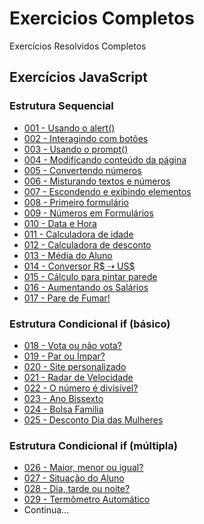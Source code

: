 # Exercicios Completos
 Exercícios Resolvidos Completos

## Exercícios JavaScript
### Estrutura Sequencial
* <a href="https://guanabara-eteot.github.io/exercicios/javascript/ex001/" target="_blank">001 - Usando o alert()</a>
* <a href="https://guanabara-eteot.github.io/exercicios/javascript/ex002/" target="_blank">002 - Interagindo com botões</a>
* <a href="https://guanabara-eteot.github.io/exercicios/javascript/ex003/" target="_blank">003 - Usando o prompt()</a>
* <a href="https://guanabara-eteot.github.io/exercicios/javascript/ex004/" target="_blank">004 - Modificando conteúdo da página</a>
* <a href="https://guanabara-eteot.github.io/exercicios/javascript/ex005/" target="_blank">005 - Convertendo números</a>
* <a href="https://guanabara-eteot.github.io/exercicios/javascript/ex006/" target="_blank">006 - Misturando textos e números</a>
* <a href="https://guanabara-eteot.github.io/exercicios/javascript/ex007/" target="_blank">007 - Escondendo e exibindo elementos</a>
* <a href="https://guanabara-eteot.github.io/exercicios/javascript/ex008/" target="_blank">008 - Primeiro formulário</a>
* <a href="https://guanabara-eteot.github.io/exercicios/javascript/ex009/" target="_blank">009 - Números em Formulários</a>
* <a href="https://guanabara-eteot.github.io/exercicios/javascript/ex010/" target="_blank">010 - Data e Hora</a>
* <a href="https://guanabara-eteot.github.io/exercicios/javascript/ex011/" target="_blank">011 - Calculadora de idade</a>
* <a href="https://guanabara-eteot.github.io/exercicios/javascript/ex012/" target="_blank">012 - Calculadora de desconto</a>
* <a href="https://guanabara-eteot.github.io/exercicios/javascript/ex013/" target="_blank">013 - Média do Aluno</a>
* <a href="https://guanabara-eteot.github.io/exercicios/javascript/ex014/" target="_blank">014 - Conversor R$ &#x21E2; US$</a>
* <a href="https://guanabara-eteot.github.io/exercicios/javascript/ex015/" target="_blank">015 - Cálculo para pintar parede</a>
* <a href="https://guanabara-eteot.github.io/exercicios/javascript/ex016/" target="_blank">016 - Aumentando os Salários</a>
* <a href="https://guanabara-eteot.github.io/exercicios/javascript/ex017/" target="_blank">017 - Pare de Fumar!</a>

### Estrutura Condicional if (básico)
* <a href="https://guanabara-eteot.github.io/exercicios/javascript/ex018/" target="_blank">018 - Vota ou não vota?</a>
* <a href="https://guanabara-eteot.github.io/exercicios/javascript/ex019/" target="_blank">019 - Par ou Ímpar?</a>
* <a href="https://guanabara-eteot.github.io/exercicios/javascript/ex020/" target="_blank">020 - Site personalizado</a>
* <a href="https://guanabara-eteot.github.io/exercicios/javascript/ex021/" target="_blank">021 - Radar de Velocidade</a>
* <a href="https://guanabara-eteot.github.io/exercicios/javascript/ex022/" target="_blank">022 - O número é divisível?</a>
* <a href="https://guanabara-eteot.github.io/exercicios/javascript/ex023/" target="_blank">023 - Ano Bissexto</a>
* <a href="https://guanabara-eteot.github.io/exercicios/javascript/ex024/" target="_blank">024 - Bolsa Família</a>
* <a href="https://guanabara-eteot.github.io/exercicios/javascript/ex025/" target="_blank">025 - Desconto Dia das Mulheres</a>

### Estrutura Condicional if (múltipla)
* <a href="https://guanabara-eteot.github.io/exercicios/javascript/ex026/" target="_blank">026 - Maior, menor ou igual?</a>
* <a href="https://guanabara-eteot.github.io/exercicios/javascript/ex026/" target="_blank">027 - Situação do Aluno</a>
* <a href="https://guanabara-eteot.github.io/exercicios/javascript/ex027/" target="_blank">028 - Dia, tarde ou noite?</a>
* <a href="https://guanabara-eteot.github.io/exercicios/javascript/ex028/" target="_blank">029 - Termômetro Automático</a>
* Continua...
